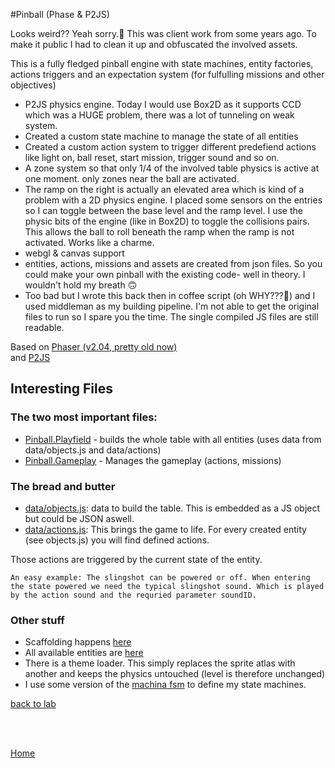 #Pinball (Phase & P2JS)

Looks weird?? Yeah sorry.🤕
This was client work from some years ago. To make it public I had to clean it up and obfuscated the involved assets.

This is a fully fledged pinball engine with state machines, entity factories, actions triggers and an expectation system (for fulfulling missions and other objectives)

+ P2JS physics engine. Today I would use Box2D as it supports CCD which was a HUGE problem, there was a lot of tunneling on weak system.
+ Created a custom state machine to manage the state of all entities
+ Created a custom action system to trigger different predefiend actions like light on, ball reset, start mission, trigger sound and so on.
+ A zone system so that only 1/4 of the involved table physics is active at one moment. only zones near the ball are activated.
+ The ramp on the right is actually an elevated area which is kind of a problem with a 2D physics engine. I placed some sensors on the entries so I can toggle between the base level and the ramp level. I use the physic bits of the engine (like in Box2D) to toggle the collisions pairs. This allows the ball to roll beneath the ramp when the ramp is not activated. Works like a charme. 
+ webgl & canvas support
+ entities, actions, missions and assets are created from json files. So you could make your own pinball with the existing code- well in theory. I wouldn't hold my breath 🙃
+ Too bad but I wrote this back then in coffee script (oh WHY???💩) and I used middleman as my building pipeline. I'm not able to get the original files to run so I spare you the time. 
  The single compiled JS files are still readable.

Based on <a href='https://github.com/photonstorm/phaser'>Phaser (v2.04, pretty old now)</a><br>
and <a href='https://schteppe.github.io/p2.js/'>P2JS</a><br>

## Interesting Files

### The two most important files:

+ [Pinball.Playfield](https://github.com/georgiee/pinball-js/blob/e9936da528e11cf8636e5b1417011424bdf9e3de/pinball-build/javascripts/pinball/core/playfield.js) - builds the whole table with all entities (uses data from data/objects.js and data/actions)
+ [Pinball.Gameplay](https://github.com/georgiee/pinball-js/blob/e9936da528e11cf8636e5b1417011424bdf9e3de/pinball-build/javascripts/pinball/core/gameplay.js) - Manages the gameplay (actions, missions)

### The bread and butter

+ [data/objects.js](https://github.com/georgiee/pinball-js/blob/e9936da528e11cf8636e5b1417011424bdf9e3de/pinball-build/javascripts/pinball/data/objects.js): data to build the table. This is embedded as a JS object but could be JSON aswell.
+ [data/actions.js](https://github.com/georgiee/pinball-js/blob/e9936da528e11cf8636e5b1417011424bdf9e3de/pinball-build/javascripts/pinball/data/actions.js): This brings the game to life. For every created entity (see objects.js) you will find defined actions.

Those actions are triggered by the current state of the entity.

```An easy example: The slingshot can be powered or off. When entering the state powered we need the typical slingshot sound. Which is played by the action sound and the requried parameter soundID.```

### Other stuff

+ Scaffolding happens [here](https://github.com/georgiee/pinball-js/blob/b70fb492b91fcef2d43ef6c9562b80b1a0beda1d/pinball-build/javascripts/pinball/pinball_machine.js)
+ All available entities are [here](https://github.com/georgiee/pinball-js/tree/b70fb492b91fcef2d43ef6c9562b80b1a0beda1d/pinball-build/javascripts/pinball/core/entities)
+ There is a theme loader. This simply replaces the sprite atlas with another and keeps the physics untouched (level is therefore unchanged)
+ I use some version of the [machina fsm](http://machina-js.org/) to define my state machines.

<a href='http://www.kaleadis.de/lab/'>back to lab</a>

<br>
<br>

<a href='http://www.kaleadis.de'>Home</a>